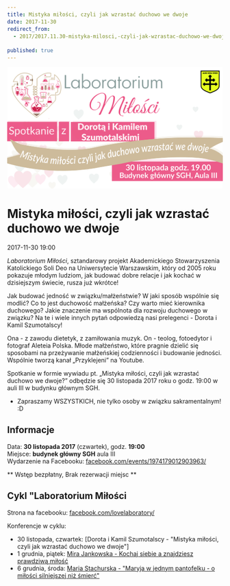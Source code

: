 ```yaml
---
title: Mistyka miłości, czyli jak wzrastać duchowo we dwoje
date: 2017-11-30
redirect_from: 
  - 2017/2017.11.30-mistyka-milosci,-czyli-jak-wzrastac-duchowo-we-dwoje-przyklejeni

published: true
---
```



![Mistyka miłości, czyli jak wzrastać duchowo we dwoje](/assets/posts/2017/2017-11-30-mistyka-milosci,-czyli-jak-wzrastac-duchowo-we-dwoje-przyklejeni/przyklejeni.jpg)
# Mistyka miłości, czyli jak wzrastać duchowo we dwoje
<time>2017-11-30 19:00</time>


*Laboratorium Miłości*, sztandarowy projekt Akademickiego Stowarzyszenia Katolickiego Soli Deo na Uniwersytecie Warszawskim, który od 2005 roku pokazuje młodym ludziom, jak budować dobre relacje i jak kochać w dzisiejszym świecie, rusza już wkrótce! 

Jak budować jedność w związku/małżeństwie? 
W jaki sposób wspólnie się modlić?
Co to jest duchowość małżeńska?
Czy warto mieć kierownika duchowego? 
Jakie znaczenie ma wspólnota dla rozwoju duchowego w związku?
Na te i wiele innych pytań odpowiedzą nasi prelegenci - Dorota i Kamil Szumotalscy!

Ona - z zawodu dietetyk, z zamiłowania muzyk. On - teolog, fotoedytor i fotograf Aleteia Polska. Młode małżeństwo, które pragnie dzielić się sposobami na przeżywanie małżeńskiej codzienności i budowanie jedności. Wspólnie tworzą kanał „Przyklejeni” na Youtube. 

Spotkanie w formie wywiadu pt. „Mistyka miłości, czyli jak wzrastać duchowo we dwoje?” odbędzie się 30 listopada 2017 roku o godz. 19:00 w auli III w budynku głównym SGH.

* Zapraszamy WSZYSTKICH, nie tylko osoby w związku sakramentalnym! :D


## Informacje

Data: **30 listopada 2017** (czwartek),  godz. **19:00**<br />
Miejsce: **budynek główny SGH** aula III<br />
Wydarzenie na Facebooku: [facebook.com/events/1974179012903963/](https://www.facebook.com/events/1974179012903963/)<br />


** Wstęp bezpłatny, Brak rezerwacji miejsc **



## Cykl "Laboratorium Miłości
Strona na facebooku: [facebook.com/lovelaboratory/](https://www.facebook.com/lovelaboratory/)

Konferencje w cyklu:
- 30 listopada, czwartek: [Dorota i Kamil Szumotalscy - "Mistyka miłości, czyli jak wzrastać duchowo we dwoje"]
- 1 grudnia, piątek: [Mira Jankowska - Kochaj siebie a znajdziesz prawdziwą miłość](https://solideo.pl/2017/2017.12.1-kochaj-siebie-a-znajdziesz-prawdziwa-milosc-mira-jankowska)
- 6 grudnia, środa: [Maria Stachurska - "Maryja w jednym pantofelku - o miłości silniejszej niż śmierć"]()